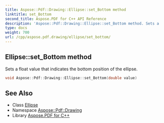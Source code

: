 ```yaml
---
title: Aspose::Pdf::Drawing::Ellipse::set_Bottom method
linktitle: set_Bottom
second_title: Aspose.PDF for C++ API Reference
description: 'Aspose::Pdf::Drawing::Ellipse::set_Bottom method. Sets a float value that indicates the bottom position of the ellipse in C++.'
type: docs
weight: 700
url: /cpp/aspose.pdf.drawing/ellipse/set_bottom/
---
```

## Ellipse::set_Bottom method


Sets a float value that indicates the bottom position of the ellipse.

```cpp
void Aspose::Pdf::Drawing::Ellipse::set_Bottom(double value)
```

## See Also

* Class [Ellipse](../)
* Namespace [Aspose::Pdf::Drawing](../../)
* Library [Aspose.PDF for C++](../../../)
